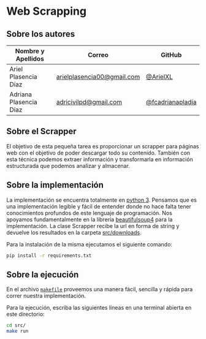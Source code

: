 # Web Scrapping

## Sobre los autores

**Nombre y Apellidos** | **Correo** | **GitHub**
--|--|--
Ariel Plasencia Díaz | arielplasencia00@gmail.com | [@ArielXL](https://github.com/ArielXL)
Adriana Plasencia Díaz | adricivilpd@gmail.com | [@fcadrianapladia](https://github.com/fcadrianapladia)

## Sobre el Scrapper

El objetivo de esta pequeña tarea es proporcionar un scrapper para páginas web con el objetivo de poder descargar todo su contenido. También con esta técnica podemos extraer información y transformarla en información estructurada que podemos analizar y almacenar.

## Sobre la implementación

La implementación se encuentra totalmente en [python 3](https://es.wikipedia.org/wiki/Python). Pensamos que es una implementación legible y fácil de entender donde no hace falta tener conocimientos profundos de este lenguaje de programación. Nos apoyamos fundamentalmente en la librería [beautifulsoup4](https://www.crummy.com/software/BeautifulSoup/bs3/documentation.html) para la implementación.
La clase Scrapper recibe la url en forma de string y devuelve los resultados en la carpeta [src/downloads](src/downloads/).

Para la instalación de la misma ejecutamos el siguiente comando:

```bash
pip install -r requirements.txt
```

## Sobre la ejecución

En el archivo [`makefile`](src/makefile) proveemos una manera fácil, sencilla y rápida para correr nuestra implementación.

Para la ejecución, escriba las siguientes líneas en una terminal abierta en este directorio:

```bash
cd src/
make run
```
